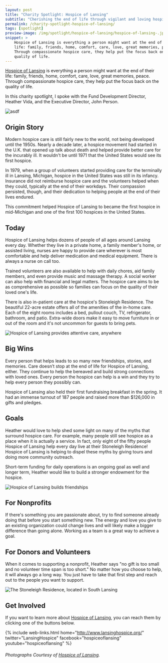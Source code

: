 ```yaml
---
layout: post
title: "Charity Spotlight: Hospice of Lansing"
subtitle: "Cherishing the end of life through vigilant and loving hospice care."
permalink: /charity-spotlight-hospice-of-lansing/
tags: [spotlight]
preview-image: /img/spotlight/hospice-of-lansing/hospice-of-lansing-.jpg
snippet: >
    Hospice of Lansing is everything a person might want at the end of their
    life: family, friends, home, comfort, care, love, great memories, peace.
    Through compassionate hospice care, they help put the focus back on the
    quality of life.
---
```


[Hospice of Lansing][1] is everything a person might want at the end of their life: family, friends, home, comfort, care, love, great memories, peace. Through compassionate hospice care, they help put the focus back on the quality of life.

In this charity spotlight, I spoke with the Fund Development Director, Heather Vida, and the Executive Director, John Person.

![][5]

## Origin Story

Modern hospice care is still fairly new to the world, not being developed until the 1950s. Nearly a decade later, a hospice movement had started in the U.K. that opened up talk about death and helped provide better care for the incurably ill. It wouldn't be until 1971 that the United States would see its first hospice.

In 1979, when a group of volunteers started providing care for the terminally ill in Lansing, Michigan, hospice in the United States was still in its infancy. Insurance did not reimburse hospice care and the volunteers helped when they could, typically at the end of their workdays. Their compassion persisted, though, and their dedication to helping people at the end of their lives endured.

This commitment helped Hospice of Lansing to became the first hospice in mid-Michigan and one of the first 100 hospices in the United States.

## Today

Hospice of Lansing helps dozens of people of all ages around Lansing every day. Whether they live in a private home, a family member's home, or assisted living, nurses are happy to provide care wherever is most comfortable and help deliver medication and medical equipment. There is always a nurse on call too.

Trained volunteers are also available to help with daily chores, aid family members, and even provide music and massage therapy. A social worker can also help with financial and legal matters. The hospice care aims to be as comprehensive as possible so families can focus on the quality of their loved one's life.

There is also in-patient care at the hospice's Stoneleigh Residence. The beautiful 22-acre estate offers all of the amenities of the in-home care. Each of the eight rooms includes a bed, pullout couch, TV, refrigerator, bathroom, and patio. Extra-wide doors make it easy to move furniture in or out of the room and it's not uncommon for guests to bring pets.

![][4]

## Big Wins

Every person that helps leads to so many new friendships, stories, and memories. Care doesn’t stop at the end of life for Hospice of Lansing, either. They continue to help the bereaved and build strong connections with loved ones. Every person the hospice can help is a win and they try to help every person they possibly can.

Hospice of Lansing also held their first fundraising breakfast in the spring. It had an immense turnout of 187 people and raised more than $126,000 in gifts and pledges.

## Goals

Heather would love to help shed some light on many of the myths that surround hospice care. For example, many people still see hospice as a place when it is actually a service. In fact, only eight of the fifty people Hospice of Lansing help every day live at their Stoneleigh Residence! Hospice of Lansing is helping to dispel these myths by giving tours and doing more community outreach.

Short-term funding for daily operations is an ongoing goal as well and longer term, Heather would like to build a stronger endowment for the hospice.

![][3]

## For Nonprofits

If there's something you are passionate about, try to find someone already doing that before you start something new. The energy and love you give to an existing organization could change lives and will likely make a bigger difference than going alone. Working as a team is a great way to achieve a goal.

## For Donors and Volunteers

When it comes to supporting a nonprofit, Heather says "no gift is too small and no volunteer time span is too short." No matter how you choose to help, it will always go a long way. You just have to take that first step and reach out to the people you want to support.

![][2]

## Get Involved

If you want to learn more about [Hospice of Lansing][1], you can reach them by clicking one of the buttons below.

{% include web-links.html home="http://www.lansinghospice.org/" twitter="LansingHospice" facebook="hospiceoflansing" youtube="hospiceoflansing" %}

###### Photographs Courtesy of [Hospice of Lansing][1].



[1]: http://www.lansinghospice.org/ "Hospice of Lansing Homepage"
[2]: /img/spotlight/hospice-of-lansing/hospice-of-lansing-stoneleigh.jpg "The Stoneleigh Residence, located in South Lansing"
[3]: /img/spotlight/hospice-of-lansing/hospice-of-lansing-smiles.jpg "Hospice of Lansing builds friendships"
[4]: /img/spotlight/hospice-of-lansing/hospice-of-lansing-tlc.jpg "Hospice of Lansing provides attentive care, anywhere"
[5]: /img/spotlight/hospice-of-lansing/hospice-of-lansing-smiles.jpg "asdf"
